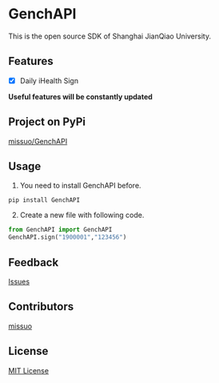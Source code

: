 <!--
 * @Author: Vincent Young
 * @Date: 2022-07-24 03:55:55
 * @LastEditors: Vincent Young
 * @LastEditTime: 2022-07-24 18:55:54
 * @FilePath: /GenchAPI/README.md
 * @Telegram: https://t.me/missuo
 * 
 * Copyright © 2022 by Vincent, All Rights Reserved. 
-->
# GenchAPI
This is the open source SDK of Shanghai JianQiao University.

## Features
- [x] Daily iHealth Sign

**Useful features will be constantly updated**

## Project on PyPi
[missuo/GenchAPI](https://pypi.org/project/GenchAPI/)

## Usage
1. You need to install GenchAPI before.
~~~shell
pip install GenchAPI
~~~
2. Create a new file with following code.
~~~python
from GenchAPI import GenchAPI
GenchAPI.sign("1900001","123456")
~~~ 

## Feedback
[Issues](https://github.com/GenchEDU/GenchAPI/issues)

## Contributors
[missuo](https://github.com/missuo)

## License
[MIT License](https://github.com/GenchEDU/GenchAPI/main/LICENSE)
